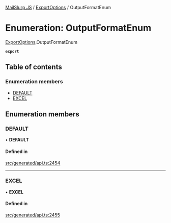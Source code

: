 [MailSlurp JS](../README.md) / [ExportOptions](../modules/ExportOptions.md) / OutputFormatEnum

# Enumeration: OutputFormatEnum

[ExportOptions](../modules/ExportOptions.md).OutputFormatEnum

**`export`**

## Table of contents

### Enumeration members

- [DEFAULT](ExportOptions.OutputFormatEnum.md#default)
- [EXCEL](ExportOptions.OutputFormatEnum.md#excel)

## Enumeration members

### DEFAULT

• **DEFAULT**

#### Defined in

[src/generated/api.ts:2454](https://github.com/mailslurp/mailslurp-client/blob/6534d6f/src/generated/api.ts#L2454)

___

### EXCEL

• **EXCEL**

#### Defined in

[src/generated/api.ts:2455](https://github.com/mailslurp/mailslurp-client/blob/6534d6f/src/generated/api.ts#L2455)

